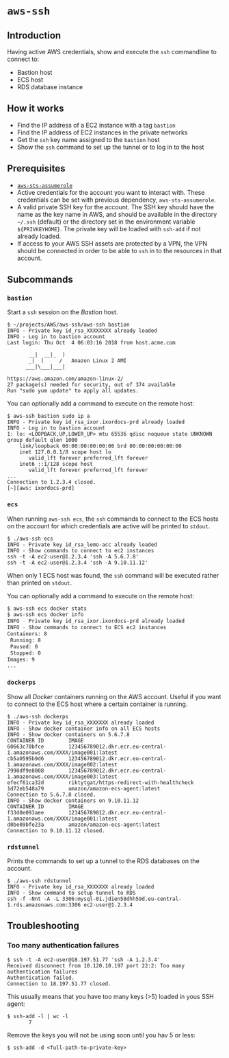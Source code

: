 # `aws-ssh`

## Introduction

Having active AWS credentials, show and execute the `ssh` commandline to connect
to:

* Bastion host
* ECS host
* RDS database instance

## How it works

* Find the IP address of a EC2 instance with a tag `bastion`
* Find the IP address of EC2 instances in the private networks
* Get the `ssh` key name assigned to the `bastion` host
* Show the `ssh` command to set up the tunnel or to log in to the
  host
  
## Prerequisites

* [`aws-sts-assumerole`](https://github.com/rik2803/aws-sts-assumerole)
* Active credentials for the account you want to interact with. These
  credentials can be set with previous dependency, `aws-sts-assumerole`.
* A valid private SSH key for the account. The SSH key should have the
  name as the key name in AWS, and should be available in the directory
  `~/.ssh` (default) or the directory set in the environment variable
  `${PRIVKEYHOME}`. The private key will be loaded with `ssh-add` if not
  already loaded.
* If access to your AWS SSH assets are protected by a VPN, the VPN should
  be connected in order to be able to `ssh` in to the resources in that
  account.
  
## Subcommands

### `bastion`

Start a `ssh` session on the _Bastion_ host.

```
$ ~/projects/AWS/aws-ssh/aws-ssh bastion
INFO - Private key id_rsa_XXXXXXXX already loaded
INFO - Log in to bastion account
Last login: Thu Oct  4 06:03:16 2018 from host.acme.com

       __|  __|_  )
       _|  (     /   Amazon Linux 2 AMI
      ___|\___|___|

https://aws.amazon.com/amazon-linux-2/
27 package(s) needed for security, out of 374 available
Run "sudo yum update" to apply all updates.
```

You can optionally add a command to execute on the remote host:

```
$ aws-ssh bastion sudo ip a
INFO - Private key id_rsa_ixor.ixordocs-prd already loaded
INFO - Log in to bastion account
1: lo: <LOOPBACK,UP,LOWER_UP> mtu 65536 qdisc noqueue state UNKNOWN group default qlen 1000
    link/loopback 00:00:00:00:00:00 brd 00:00:00:00:00:00
    inet 127.0.0.1/8 scope host lo
       valid_lft forever preferred_lft forever
    inet6 ::1/128 scope host
       valid_lft forever preferred_lft forever
...
Connection to 1.2.3.4 closed.
[~][aws: ixordocs-prd]
```

### `ecs`

When running `aws-ssh ecs`, the `ssh` commands to connect to the ECS hosts
on the account for which credentials are active will be printed to `stdout`.

```
$ ./aws-ssh ecs
INFO - Private key id_rsa_lemo-acc already loaded
INFO - Show commands to connect to ec2 instances
ssh -t -A ec2-user@1.2.3.4 'ssh -A 5.6.7.8'
ssh -t -A ec2-user@1.2.3.4 'ssh -A 9.10.11.12'
```

When only 1 ECS host was found, the `ssh` command will be executed rather than
printed on `stdout`.

You can optionally add a command to execute on the remote host:

```bash
$ aws-ssh ecs docker stats
$ aws-ssh ecs docker info
INFO - Private key id_rsa_ixor.ixordocs-prd already loaded
INFO - Show commands to connect to ECS ec2 instances
Containers: 8
 Running: 8
 Paused: 0
 Stopped: 0
Images: 9
...
```


### `dockerps`

Show all _Docker_ containers running on the AWS account. Useful if you want to connect
to the ECS host where a certain container is running.

```
$ ./aws-ssh dockerps
INFO - Private key id_rsa_XXXXXXX already loaded
INFO - Show docker container info on all ECS hosts
INFO - Show docker containers on 5.6.7.8
CONTAINER ID        IMAGE
60663c70bfce        123456789012.dkr.ecr.eu-central-1.amazonaws.com/XXXX/image001:latest
cb5a0595b9d6        123456789012.dkr.ecr.eu-central-1.amazonaws.com/XXXX/image002:latest
7998df9e8008        123456789012.dkr.ecr.eu-central-1.amazonaws.com/XXXX/image003:latest
efecf61ca32d        riktytgat/https-redirect-with-healthcheck
1d72eb548a79        amazon/amazon-ecs-agent:latest
Connection to 5.6.7.8 closed.
INFO - Show docker containers on 9.10.11.12
CONTAINER ID        IMAGE
f33d8e093aee        123456789012.dkr.ecr.eu-central-1.amazonaws.com/XXXX/image001:latest
d0be09bfe23a        amazon/amazon-ecs-agent:latest
Connection to 9.10.11.12 closed.
```

### `rdstunnel`

Prints the commands to set up a tunnel to the RDS databases on the account.

```
$ ./aws-ssh rdstunnel
INFO - Private key id_rsa_XXXXXXX already loaded
INFO - Show command to setup tunnel to RDS
ssh -f -Nnt -A -L 3306:mysql-01.jdien58dhh59d.eu-central-1.rds.amazonaws.com:3306 ec2-user@1.2.3.4
```


## Troubleshooting

### Too many authentication failures

```
$ ssh -t -A ec2-user@18.197.51.77 'ssh -A 1.2.3.4'
Received disconnect from 10.120.10.197 port 22:2: Too many authentication failures
Authentication failed.
Connection to 18.197.51.77 closed.
```

This usually means that you have too many keys (>5) loaded in yous SSH agent:

```
$ ssh-add -l | wc -l
       7
```

Remove the keys you will not be using soon until you hav 5 or less:

```
$ ssh-add -d <full-path-to-private-key>
```
